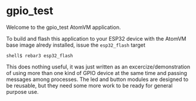 # gpio_test

Welcome to the gpio_test AtomVM application.

To build and flash this application to your ESP32 device with the AtomVM base image
alredy installed, issue the `esp32_flash` target

    shell$ rebar3 esp32_flash

  This does nothing useful, it was just written as an excercize/demonstration of using
more than one kind of GPIO device at the same time and passing messages among processes.
The led and button modules are designed to be reusable, but they need some more work to
be ready for general purpose use.
